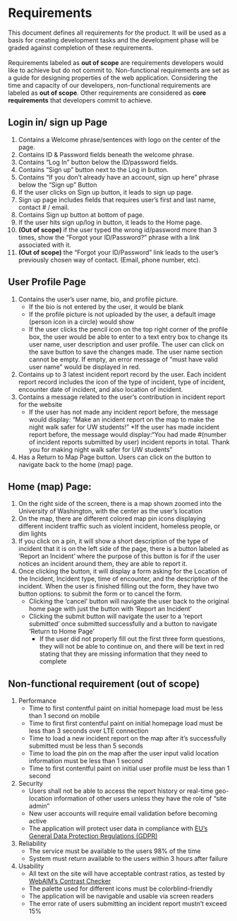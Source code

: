 # Requirements
This document defines all requirements for the product. It will be used as a basis for creating development tasks and the development phase will be graded against completion of these requirements.<br>
<br>
Requirements labeled as **out of scope** are requirements developers would like to achieve but do not commit to. Non-functional requirements are set as a guide for designing properties of the web application. Considering the time and capacity of our developers, non-functional requirements are labeled as **out of scope**. Other requirements are considered as **core requirements** that developers commit to achieve.

## Login in/ sign up Page
1. Contains a Welcome phrase/sentences with logo on the center of the page.
1. Contains ID & Password fields beneath the welcome phrase.
1. Contains “Log In” button below the ID/password fields.
1. Contains “Sign up” button next to the Log in button.
1. Contains “If you don’t already have an account, sign up here” phrase below the “Sign up” Button
1. If the user clicks on Sign up button, it leads to sign up page.
1. Sign up page includes fields that requires user’s first and last name, contact # / email.
1. Contains Sign up button at bottom of page.
1. If the user hits sign up/log in button, it leads to the Home page.
1. **(Out of scope)** if the user typed the wrong id/password more than 3 times, show the “Forgot your ID/Password?” phrase with a link associated with it.
1. **(Out of scope)** the “Forgot your ID/Password” link leads to the user’s previously chosen way of contact. (Email, phone number, etc).

## User Profile Page
1. Contains the user’s user name, bio, and profile picture.
   * If the bio is not entered by the user, it would be blank
   * If the profile picture is not uploaded by the user, a default image (person icon in a circle) would show
   * If the user clicks the pencil icon on the top right corner of the profile box, the user would be able to enter to a text entry box to change its user name, user description and user profile. The user can click on the save button to save the changes made. The user name section cannot be empty. If empty, an error message of “must have valid user name” would be displayed in red.
1. Contains up to 3 latest incident report record by the user. Each incident report record includes the icon of the type of incident, type of incident, encounter date of incident, and also location of incident.
1. Contains a message related to the user’s contribution in incident report for the website
   * If the user has not made any incident report before, the message would display: “Make an incident report on the map to make the night walk safer for UW students!”
   *If the user has made incident report before, the message would display:“You had made #(number of incident reports submitted by user) incident reports in total. Thank you for making night walk safer for UW students”
1. Has a Return to Map Page button. Users can click on the button to navigate back to the home (map) page.



## Home (map) Page:
1. On the right side of the screen, there is a map shown zoomed into the University of Washington, with the center as the user’s location
1. On the map, there are different colored map pin icons displaying different incident traffic such as violent incident, homeless people, or dim lights
1. If you click on a pin, it will show a short description of the type of incident that it is
on the left side of the page, there is a button labeled as ‘Report an Incident’ where the purpose of this button is for if the user notices an incident around them, they are able to report it.
1. Once clicking the button, it will display a form asking for the Location of the Incident, Incident type, time of encounter, and the description of the incident. When the user is finished filling out the form, they have two button options: to submit the form or to cancel the form.
   * Clicking the ‘cancel’ button will navigate the user back to the original home page with just the button with ‘Report an Incident’
   * Clicking the submit button will navigate the user to a ‘report submitted’ once submitted successfully and a button to navigate ‘Return to Home Page’
     * If the user did not properly fill out the first three form questions, they will not be able to continue on, and there will be text in red stating that they are missing information that they need to complete


## Non-functional requirement (out of scope)
1. Performance
   * Time to first contentful paint on initial homepage load must be less than 1 second on mobile
   * Time to first first contentful paint on initial homepage load must be less than 3 seconds over LTE connection
   * Time to load a new incident report on the map after it’s successfully submitted must be less than 5 seconds
   * Time to load the pin on the map after the user input valid location information must be less than 1 second
   * Time to first contentful paint on initial user profile must be less than 1 second
1. Security
   * Users shall not be able to access the report history or real-time geo-location information of other users unless they have the role of “site admin”
   * New user accounts will require email validation before becoming active
   * The application will protect user data in compliance with [EU’s General Data Protection Regulations (GDPR)](https://gdpr.eu/)
1. Reliability
   * The service must be available to the users 98% of the time
   * System must return available to the users within 3 hours after failure
1. Usability
   * All text on the site will have acceptable contrast ratios, as tested by [WebAIM’s Contrast Checker](https://accessibe.com/ace?gclid=CjwKCAjw9e6SBhB2EiwA5myr9pbaLVNhkXinSARdLHDzLw6ixCLWO3s4oCVc0YrcOjZi5sRoM0XmwhoCHMwQAvD_BwE)
   * The palette used for different icons must be colorblind-friendly
   * The application will be navigable and usable via screen readers
   * The error rate of users submitting an incident report mustn’t exceed 15%
